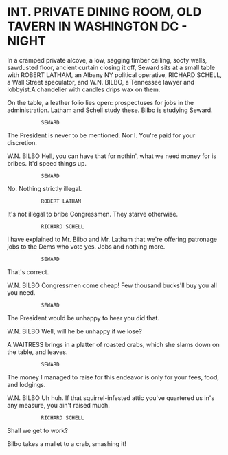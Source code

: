 # INT. PRIVATE DINING ROOM, OLD TAVERN IN WASHINGTON DC - NIGHT

In a cramped private alcove, a low, sagging timber ceiling, sooty walls, sawdusted floor, ancient curtain closing it off, Seward sits at a small table with ROBERT LATHAM, an Albany NY political operative, RICHARD SCHELL, a Wall Street speculator, and W.N. BILBO, a Tennessee lawyer and lobbyist.A chandelier with candles drips wax on them.

On the table, a leather folio lies open: prospectuses for jobs in the administration. Latham and Schell study these. Bilbo is studying Seward.

			   SEWARD
The President is never to be mentioned. Nor I. You're paid for your discretion.

W.N. BILBO
Hell, you can have that for nothin', what we need money for is bribes. It'd speed things up.

			   SEWARD
No. Nothing strictly illegal.

			   ROBERT LATHAM
It's not illegal to bribe Congressmen. They starve otherwise.

			   RICHARD SCHELL
I have explained to Mr. Bilbo and Mr. Latham that we're offering
patronage jobs to the Dems who vote yes. Jobs and nothing more.

			   SEWARD
That's correct.

W.N. BILBO
Congressmen come cheap! Few thousand bucks'll buy you all you need.

			   SEWARD
The President would be unhappy to hear you did that.

W.N. BILBO
Well, will he be unhappy if we lose?

A WAITRESS brings in a platter of roasted crabs, which she slams down on the table, and leaves.

			   SEWARD
The money I managed to raise for this endeavor is only for your fees, food, and lodgings.

W.N. BILBO
Uh huh. If that squirrel-infested attic you've quartered us in's any
measure, you ain't raised much.

			   RICHARD SCHELL
Shall we get to work?

Bilbo takes a mallet to a crab, smashing it!
